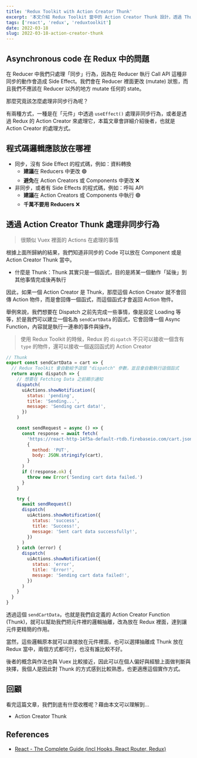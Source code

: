 ```yaml
---
title: 'Redux Toolkit with Action Creator Thunk'
excerpt: '本文介紹 Redux Toolkit 當中的 Action Creator Thunk 設計，透過 Thunk 幫助我們更好地處理非同步邏輯。'
tags: ['react', 'redux', 'reduxtoolkit']
date: 2022-03-18
slug: 2022-03-18-action-creator-thunk
---
```


## Asynchronous code 在 Redux 中的問題

在 Reducer 中我們只處理「同步」行為，因為在 Reducer 執行 Call API 這種非同步的動作會造成 Side Effect。我們會在 Reducer 裡面更改 (mutate) 狀態，而且我們不應該在 Reducer 以外的地方 mutate 任何的 state。

那麼究竟該怎麼處理非同步行為呢？

有兩種方式，一種是在「元件」中透過 `useEffect()` 處理非同步行為，或者是透過 Redux 的 Action Creator 來處理它，本篇文章會詳細介紹後者，也就是 Action Creator 的處理方式。

## 程式碼邏輯應該放在哪裡

- 同步，沒有 Side Effect 的程式碼，例如：資料轉換
  - **建議**在 Reducers 中更改 🟢
  - **避免**在 Action Creators 或 Components 中更改 ❌
- 非同步，或者有 Side Effects 的程式碼，例如：呼叫 API
  - **建議**在 Action Creators 或 Components 中執行 🟢
  - **千萬不要用 Reducers** ❌

## 透過 Action Creator Thunk 處理非同步行為

> 很類似 Vuex 裡面的 Actions 在處理的事情

根據上面所歸納的結果，我們知道非同步的 Code 可以放在 Component 或是 Action Creator Thunk 當中。

- 什麼是 Thunk：Thunk 其實只是一個函式，目的是將某一個動作「延後」到其他事情完成後再執行

因此，如果一個 Action Creator 是 Thunk，那麼這個 Action Creator 就不會回傳 Action 物件，而是會回傳一個函式，而這個函式才會返回 Action 物件。

舉例來說，我們想要在 Dispatch 之前先完成一些事情，像是設定 Loading 等等，於是我們可以建立一個名為 `sendCartData` 的函式，它會回傳一個 Async Function，內容就是執行一連串的事件與操作。

> 使用 Redux Toolkit 的時候，Redux 的 `dispatch` 不只可以接收一個含有 `type` 的物件，還可以接收一個返回函式的 Action Creator

```jsx
// Thunk
export const sendCartData = cart => {
  // Redux Toolkit 會自動給予這個 "dispatch" 參數，並且會自動執行這個函式
  return async dispatch => {
    // 想要在 Fetching Data 之前顯示通知
    dispatch(
      uiActions.showNotification({
        status: 'pending',
        title: 'Sending...',
        message: 'Sending cart data!',
      })
    )

    const sendRequest = async () => {
      const response = await fetch(
        'https://react-http-14f5a-default-rtdb.firebaseio.com/cart.json',
        {
          method: 'PUT',
          body: JSON.stringify(cart),
        }
      )
      if (!response.ok) {
        throw new Error('Sending cart data failed.')
      }
    }

    try {
      await sendRequest()
      dispatch(
        uiActions.showNotification({
          status: 'success',
          title: 'Success!',
          message: 'Sent cart data successfully!',
        })
      )
    } catch (error) {
      dispatch(
        uiActions.showNotification({
          status: 'error',
          title: 'Error!',
          message: 'Sending cart data failed!',
        })
      )
    }
  }
}
```

透過這個 `sendCartData`，也就是我們自定義的 Action Creator Function (Thunk)，就可以幫助我們把元件裡的邏輯抽離，改為放在 Redux 裡面，達到讓元件更精簡的作用。

當然，這些邏輯原本就可以直接放在元件裡面，也可以選擇抽離成 Thunk 放在 Redux 當中，兩個方式都可行，也沒有誰比較不好。

後者的概念與作法也與 Vuex 比較接近，因此可以在個人偏好與經驗上面做判斷與抉擇，我個人是因此對 Thunk 的方式感到比較熟悉，也更適應這個實作方式。

## 回顧

看完這篇文章，我們到底有什麼收穫呢？藉由本文可以理解到…

- Action Creator Thunk

## References

- [React - The Complete Guide (incl Hooks, React Router, Redux)](https://www.udemy.com/course/react-the-complete-guide-incl-redux/)

